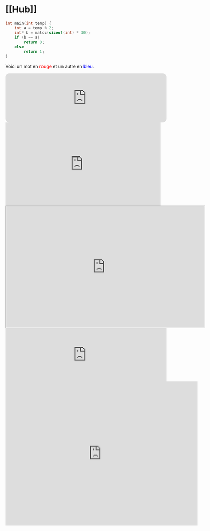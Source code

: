 #   [[Hub]]



```c
int main(int temp) {
	int a = temp % 2;
	int* b = maloc(sizeof(int) * 30);
	if (b == a) 
		return 0;
	else 
		return 1;
}
```




Voici un mot en <span style="color:red;">rouge</span> et un autre en <span style="color:blue;">bleu</span>.
<iframe style="border-radius:12px" src="https://open.spotify.com/embed/track/0lrlphKBszrLhFGu8lFY48?utm_source=generator" width="100%" height="152" frameBorder="0" allowfullscreen="" allow="autoplay; clipboard-write; encrypted-media; fullscreen; picture-in-picture" loading="lazy"></iframe>



<iframe src="https://www.google.com/logos/2010/pacman10-hp.html" width="485" height="260" frameborder="0"></iframe>

<iframe src="https://player.twitch.tv/?channel=Wirtual&parent=tonsite.com" width="620" height="378" allowfullscreen></iframe>

<iframe width="100%" height="166" scrolling="no" frameborder="no" allow="autoplay" 
src="https://w.soundcloud.com/player/?url=https%3A//api.soundcloud.com/tracks/80934356"></iframe>

<iframe src="https://www.google.com/maps/embed?pb=!1m18!1m12!1m3!1d3151.8354345093743!2d144.95565121531626!3d-37.817313742021865!2m3!1f0!2f0!3f0!3m2!1i1024!2i768!4f13.1!3m3!1m2!1s0x0%3A0x7c9f59e43a41a8e3!2sFederation%20Square!5e0!3m2!1sen!2sfr!4v1613653308291!5m2!1sen!2sfr" width="600" height="450" style="border:0;" allowfullscreen="" loading="lazy"></iframe>
